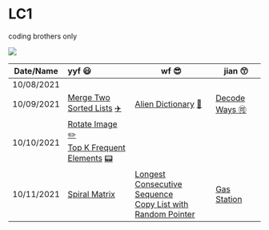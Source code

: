 # LC1
coding brothers only

<div align="left">
<img src="https://img.shields.io/badge/LC-Java-green?style=plastic&logo=appveyor">
</div>



| Date/Name  | yyf :smiley:                                                 | wf :sunglasses:                                              | jian :kissing_smiling_eyes:                                  |
| :--------: | :----------------------------------------------------------- | ------------------------------------------------------------ | ------------------------------------------------------------ |
| 10/08/2021 |                                                              |                                                              |                                                              |
| 10/09/2021 | [Merge Two Sorted Lists](./new/10-09-2021/yyf1.java) [:airplane:](https://leetcode.com/problems/merge-two-sorted-lists) | [Alien Dictionary](./new/10-09-2021/wf1.java) [:aerial_tramway:](https://leetcode.com/problems/alien-dictionary) | [Decode Ways](./new/10-09-2021/jian.java)[​ :accept:](https://leetcode.com/problems/decode-ways) |
| 10/10/2021 | [Rotate Image](./new/10-10-2021/yyf2.java)   [:pencil2:](https://leetcode.com/problems/rotate-image/)<br />[Top K Frequent Elements](./new/10-10-2021/yyf1.java)  [:pager:](https://leetcode.com/problems/top-k-frequent-elements/) |                                                              |                                                              |
| 10/11/2021 | [Spiral Matrix](./new/10-11-2021/yyf.java)                   | [ Longest Consecutive Sequence](./new/10-11-2021/wf1.java)<br />[Copy List with Random Pointer](./new/10-11-2021/wf2.java) | [Gas Station](./new/10-11-2021/jian.java)                    |

